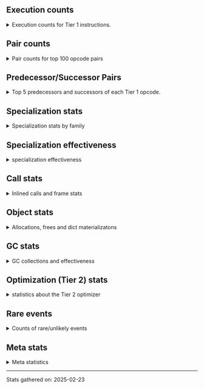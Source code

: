 ## Execution counts

<details>
<summary> Execution counts for Tier 1 instructions. </summary>


The "miss ratio" column shows the percentage of times the instruction
executed that it deoptimized. When this happens, the base unspecialized
instruction is not counted.

<table>
<thead>
<tr>
<th align="left">Name</th>
<th align="right">Base Count</th>
<th align="right">Head Count</th>
<th align="right">Change</th>
</tr>
</thead>
<tbody>
<tr>
<td align="left">EXTENDED_ARG</td>
<td align="right">13,177,664</td>
<td align="right">219,455</td>
<td align="right">-98.3%</td>
</tr>
<tr>
<td align="left">POP_ITER</td>
<td align="right">9,178,194</td>
<td align="right">623,101</td>
<td align="right">-93.2%</td>
</tr>
<tr>
<td align="left">GET_ITER</td>
<td align="right">9,178,060</td>
<td align="right">679,568</td>
<td align="right">-92.6%</td>
</tr>
<tr>
<td align="left">BINARY_OP_ADD_FLOAT</td>
<td align="right">239,684,960</td>
<td align="right">31,393,876</td>
<td align="right">-86.9%</td>
</tr>
<tr>
<td align="left">STORE_FAST</td>
<td align="right">721,404,044</td>
<td align="right">117,030,349</td>
<td align="right">-83.8%</td>
</tr>
<tr>
<td align="left">FOR_ITER_RANGE</td>
<td align="right">212,959,070</td>
<td align="right">36,424,398</td>
<td align="right">-82.9%</td>
</tr>
<tr>
<td align="left">BINARY_OP</td>
<td align="right">719,354,500</td>
<td align="right">129,617,667</td>
<td align="right">-82.0%</td>
</tr>
<tr>
<td align="left">BINARY_OP_ADD_INT</td>
<td align="right">300,983,766</td>
<td align="right">55,982,859</td>
<td align="right">-81.4%</td>
</tr>
<tr>
<td align="left">BINARY_OP_MULTIPLY_FLOAT</td>
<td align="right">333,717,656</td>
<td align="right">66,920,005</td>
<td align="right">-79.9%</td>
</tr>
<tr>
<td align="left">STORE_SUBSCR</td>
<td align="right">217,479,688</td>
<td align="right">49,482,456</td>
<td align="right">-77.2%</td>
</tr>
<tr>
<td align="left">BINARY_OP_SUBTRACT_FLOAT</td>
<td align="right">164,938,740</td>
<td align="right">41,247,630</td>
<td align="right">-75.0%</td>
</tr>
<tr>
<td align="left">LOAD_FAST_LOAD_FAST</td>
<td align="right">1,039,361,385</td>
<td align="right">272,877,049</td>
<td align="right">-73.7%</td>
</tr>
<tr>
<td align="left">BINARY_OP_MULTIPLY_INT</td>
<td align="right">112,545,110</td>
<td align="right">37,734,067</td>
<td align="right">-66.5%</td>
</tr>
<tr>
<td align="left">LOAD_SMALL_INT</td>
<td align="right">494,288,163</td>
<td align="right">174,682,711</td>
<td align="right">-64.7%</td>
</tr>
<tr>
<td align="left">CALL_BUILTIN_CLASS</td>
<td align="right">35,816,104</td>
<td align="right">14,317,547</td>
<td align="right">-60.0%</td>
</tr>
<tr>
<td align="left">COPY</td>
<td align="right">260,600,320</td>
<td align="right">116,966,884</td>
<td align="right">-55.1%</td>
</tr>
<tr>
<td align="left">SWAP</td>
<td align="right">260,606,976</td>
<td align="right">116,973,540</td>
<td align="right">-55.1%</td>
</tr>
<tr>
<td align="left">COMPARE_OP_FLOAT</td>
<td align="right">13,216,798</td>
<td align="right">6,716,798</td>
<td align="right">-49.2%</td>
</tr>
<tr>
<td align="left">POP_JUMP_IF_TRUE</td>
<td align="right">13,223,526</td>
<td align="right">6,723,524</td>
<td align="right">-49.2%</td>
</tr>
<tr>
<td align="left">STORE_ATTR_INSTANCE_VALUE</td>
<td align="right">53,144,740</td>
<td align="right">27,144,220</td>
<td align="right">-48.9%</td>
</tr>
<tr>
<td align="left">LOAD_ATTR_NONDESCRIPTOR_WITH_VALUES</td>
<td align="right">39,876,056</td>
<td align="right">20,370,271</td>
<td align="right">-48.9%</td>
</tr>
<tr>
<td align="left">COMPARE_OP</td>
<td align="right">26,584,131</td>
<td align="right">13,580,987</td>
<td align="right">-48.9%</td>
</tr>
<tr>
<td align="left">LOAD_FAST</td>
<td align="right">1,511,930,332</td>
<td align="right">779,597,092</td>
<td align="right">-48.4%</td>
</tr>
<tr>
<td align="left">BINARY_OP_SUBTRACT_INT</td>
<td align="right">68,875,081</td>
<td align="right">37,932,512</td>
<td align="right">-44.9%</td>
</tr>
<tr>
<td align="left">STORE_ATTR</td>
<td align="right">452</td>
<td align="right">612</td>
<td align="right">35.4%</td>
</tr>
<tr>
<td align="left">LOAD_CONST_MORTAL</td>
<td align="right">27,674,272</td>
<td align="right">19,100,008</td>
<td align="right">-31.0%</td>
</tr>
<tr>
<td align="left">POP_JUMP_IF_FALSE</td>
<td align="right">337,988,367</td>
<td align="right">266,437,969</td>
<td align="right">-21.2%</td>
</tr>
<tr>
<td align="left">COMPARE_OP_INT</td>
<td align="right">220,485,617</td>
<td align="right">174,935,221</td>
<td align="right">-20.7%</td>
</tr>
<tr>
<td align="left">CALL_BUILTIN_FAST_WITH_KEYWORDS</td>
<td align="right">317</td>
<td align="right">252</td>
<td align="right">-20.5%</td>
</tr>
<tr>
<td align="left">LOAD_ATTR_METHOD_WITH_VALUES</td>
<td align="right">63,451,574</td>
<td align="right">50,451,505</td>
<td align="right">-20.5%</td>
</tr>
<tr>
<td align="left">CALL_PY_EXACT_ARGS</td>
<td align="right">63,478,258</td>
<td align="right">50,478,119</td>
<td align="right">-20.5%</td>
</tr>
<tr>
<td align="left">STORE_FAST_STORE_FAST</td>
<td align="right">64,097,222</td>
<td align="right">51,097,220</td>
<td align="right">-20.3%</td>
</tr>
<tr>
<td align="left">LOAD_ATTR_INSTANCE_VALUE</td>
<td align="right">344,808,755</td>
<td align="right">279,807,642</td>
<td align="right">-18.9%</td>
</tr>
<tr>
<td align="left">EXIT_INIT_CHECK</td>
<td align="right">443</td>
<td align="right">378</td>
<td align="right">-14.7%</td>
</tr>
<tr>
<td align="left">CALL_ALLOC_AND_ENTER_INIT</td>
<td align="right">443</td>
<td align="right">378</td>
<td align="right">-14.7%</td>
</tr>
<tr>
<td align="left">TO_BOOL_BOOL</td>
<td align="right">90,931,644</td>
<td align="right">77,931,642</td>
<td align="right">-14.3%</td>
</tr>
<tr>
<td align="left">LOAD_GLOBAL_BUILTIN</td>
<td align="right">164,860,444</td>
<td align="right">143,361,757</td>
<td align="right">-13.0%</td>
</tr>
<tr>
<td align="left">LOAD_GLOBAL</td>
<td align="right">1,498</td>
<td align="right">1,658</td>
<td align="right">10.7%</td>
</tr>
<tr>
<td align="left">RETURN_VALUE</td>
<td align="right">164,719,789</td>
<td align="right">151,719,514</td>
<td align="right">-7.9%</td>
</tr>
<tr>
<td align="left">RESUME_CHECK</td>
<td align="right">165,359,279</td>
<td align="right">152,359,069</td>
<td align="right">-7.9%</td>
</tr>
<tr>
<td align="left">CALL</td>
<td align="right">2,430</td>
<td align="right">2,610</td>
<td align="right">7.4%</td>
</tr>
<tr>
<td align="left">BINARY_OP_EXTEND</td>
<td align="right">84,790</td>
<td align="right">80,305</td>
<td align="right">-5.3%</td>
</tr>
<tr>
<td align="left">LOAD_ATTR</td>
<td align="right">2,234</td>
<td align="right">2,351</td>
<td align="right">5.2%</td>
</tr>
<tr>
<td align="left">JUMP_FORWARD</td>
<td align="right">76,884,975</td>
<td align="right">75,355,588</td>
<td align="right">-2.0%</td>
</tr>
<tr>
<td align="left">LOAD_ATTR_METHOD_NO_DICT</td>
<td align="right">642</td>
<td align="right">638</td>
<td align="right">-0.6%</td>
</tr>
<tr>
<td align="left">CALL_METHOD_DESCRIPTOR_NOARGS</td>
<td align="right">321</td>
<td align="right">319</td>
<td align="right">-0.6%</td>
</tr>
<tr>
<td align="left">CALL_METHOD_DESCRIPTOR_O</td>
<td align="right">321</td>
<td align="right">319</td>
<td align="right">-0.6%</td>
</tr>
<tr>
<td align="left">CALL_PY_GENERAL</td>
<td align="right">321</td>
<td align="right">319</td>
<td align="right">-0.6%</td>
</tr>
<tr>
<td align="left">CALL_FUNCTION_EX</td>
<td align="right">652</td>
<td align="right">648</td>
<td align="right">-0.6%</td>
</tr>
<tr>
<td align="left">LOAD_DEREF</td>
<td align="right">652</td>
<td align="right">648</td>
<td align="right">-0.6%</td>
</tr>
<tr>
<td align="left">MAKE_FUNCTION</td>
<td align="right">326</td>
<td align="right">324</td>
<td align="right">-0.6%</td>
</tr>
<tr>
<td align="left">NOP</td>
<td align="right">326</td>
<td align="right">324</td>
<td align="right">-0.6%</td>
</tr>
<tr>
<td align="left">CALL_INTRINSIC_1</td>
<td align="right">326</td>
<td align="right">324</td>
<td align="right">-0.6%</td>
</tr>
<tr>
<td align="left">COPY_FREE_VARS</td>
<td align="right">326</td>
<td align="right">324</td>
<td align="right">-0.6%</td>
</tr>
<tr>
<td align="left">IS_OP</td>
<td align="right">326</td>
<td align="right">324</td>
<td align="right">-0.6%</td>
</tr>
<tr>
<td align="left">LIST_EXTEND</td>
<td align="right">326</td>
<td align="right">324</td>
<td align="right">-0.6%</td>
</tr>
<tr>
<td align="left">MAKE_CELL</td>
<td align="right">326</td>
<td align="right">324</td>
<td align="right">-0.6%</td>
</tr>
<tr>
<td align="left">POP_JUMP_IF_NOT_NONE</td>
<td align="right">326</td>
<td align="right">324</td>
<td align="right">-0.6%</td>
</tr>
<tr>
<td align="left">SET_FUNCTION_ATTRIBUTE</td>
<td align="right">326</td>
<td align="right">324</td>
<td align="right">-0.6%</td>
</tr>
<tr>
<td align="left">STORE_DEREF</td>
<td align="right">326</td>
<td align="right">324</td>
<td align="right">-0.6%</td>
</tr>
<tr>
<td align="left">CALL_NON_PY_GENERAL</td>
<td align="right">15,313</td>
<td align="right">15,233</td>
<td align="right">-0.5%</td>
</tr>
<tr>
<td align="left">BUILD_LIST</td>
<td align="right">14,048</td>
<td align="right">13,976</td>
<td align="right">-0.5%</td>
</tr>
<tr>
<td align="left">TO_BOOL</td>
<td align="right">551</td>
<td align="right">549</td>
<td align="right">-0.4%</td>
</tr>
<tr>
<td align="left">LOAD_GLOBAL_MODULE</td>
<td align="right">233,669</td>
<td align="right">233,458</td>
<td align="right">-0.1%</td>
</tr>
<tr>
<td align="left">FOR_ITER</td>
<td align="right">6,907</td>
<td align="right">6,905</td>
<td align="right">-0.0%</td>
</tr>
<tr>
<td align="left">POP_TOP</td>
<td align="right">661,536</td>
<td align="right">661,396</td>
<td align="right">-0.0%</td>
</tr>
<tr>
<td align="left">CALL_BUILTIN_O</td>
<td align="right">451,450</td>
<td align="right">451,385</td>
<td align="right">-0.0%</td>
</tr>
<tr>
<td align="left">PUSH_NULL</td>
<td align="right">130,998</td>
<td align="right">130,980</td>
<td align="right">-0.0%</td>
</tr>
<tr>
<td align="left">LOAD_CONST_IMMORTAL</td>
<td align="right">6,839,234</td>
<td align="right">6,838,949</td>
<td align="right">-0.0%</td>
</tr>
<tr>
<td align="left">LOAD_ATTR_MODULE</td>
<td align="right">193,281</td>
<td align="right">193,273</td>
<td align="right">-0.0%</td>
</tr>
<tr>
<td align="left">BINARY_OP_SUBSCR_TUPLE_INT</td>
<td align="right">1,280,319</td>
<td align="right">1,280,317</td>
<td align="right">-0.0%</td>
</tr>
<tr>
<td align="left">BUILD_TUPLE</td>
<td align="right">38,160,012</td>
<td align="right">38,160,008</td>
<td align="right">-0.0%</td>
</tr>
<tr>
<td align="left">UNPACK_SEQUENCE_TWO_TUPLE</td>
<td align="right">37,526,077</td>
<td align="right">37,526,075</td>
<td align="right">-0.0%</td>
</tr>
<tr>
<td align="left">JUMP_BACKWARD_NO_JIT</td>
<td align="right">211,039,287</td>
<td align="right"></td>
<td align="right"></td>
</tr>
<tr>
<td align="left">BINARY_OP_SUBSCR_GETITEM</td>
<td align="right">94,440,881</td>
<td align="right">94,440,881</td>
<td align="right">0.0%</td>
</tr>
<tr>
<td align="left">CALL_ISINSTANCE</td>
<td align="right">64,360,254</td>
<td align="right">64,360,254</td>
<td align="right">0.0%</td>
</tr>
<tr>
<td align="left">BINARY_OP_SUBSCR_LIST_INT</td>
<td align="right">64,348,094</td>
<td align="right">64,348,094</td>
<td align="right">0.0%</td>
</tr>
<tr>
<td align="left">INTERPRETER_EXIT</td>
<td align="right">6,798,742</td>
<td align="right">6,798,742</td>
<td align="right">0.0%</td>
</tr>
<tr>
<td align="left">FOR_ITER_GEN</td>
<td align="right">640,063</td>
<td align="right">640,063</td>
<td align="right">0.0%</td>
</tr>
<tr>
<td align="left">YIELD_VALUE</td>
<td align="right">640,000</td>
<td align="right">640,000</td>
<td align="right">0.0%</td>
</tr>
<tr>
<td align="left">LIST_APPEND</td>
<td align="right">143,872</td>
<td align="right">143,872</td>
<td align="right">0.0%</td>
</tr>
<tr>
<td align="left">STORE_FAST_LOAD_FAST</td>
<td align="right">131,072</td>
<td align="right">131,072</td>
<td align="right">0.0%</td>
</tr>
<tr>
<td align="left">STORE_SUBSCR_LIST_INT</td>
<td align="right">12,159</td>
<td align="right">12,159</td>
<td align="right">0.0%</td>
</tr>
<tr>
<td align="left">LOAD_FAST_AND_CLEAR</td>
<td align="right">192</td>
<td align="right">192</td>
<td align="right">0.0%</td>
</tr>
<tr>
<td align="left">POP_JUMP_IF_NONE</td>
<td align="right">192</td>
<td align="right">192</td>
<td align="right">0.0%</td>
</tr>
<tr>
<td align="left">LOAD_CONST</td>
<td align="right">129</td>
<td align="right">129</td>
<td align="right">0.0%</td>
</tr>
<tr>
<td align="left">UNPACK_SEQUENCE</td>
<td align="right">118</td>
<td align="right">118</td>
<td align="right">0.0%</td>
</tr>
<tr>
<td align="left">RESUME</td>
<td align="right">67</td>
<td align="right">67</td>
<td align="right">0.0%</td>
</tr>
<tr>
<td align="left">END_FOR</td>
<td align="right">64</td>
<td align="right">64</td>
<td align="right">0.0%</td>
</tr>
<tr>
<td align="left">RETURN_GENERATOR</td>
<td align="right">64</td>
<td align="right">64</td>
<td align="right">0.0%</td>
</tr>
<tr>
<td align="left">JUMP_BACKWARD</td>
<td align="right">44</td>
<td align="right">44</td>
<td align="right">0.0%</td>
</tr>
<tr>
<td align="left">JUMP_BACKWARD_JIT</td>
<td align="right"></td>
<td align="right">36,524,076</td>
<td align="right"></td>
</tr>
<tr>
<td align="left">ENTER_EXECUTOR</td>
<td align="right"></td>
<td align="right">252,965</td>
<td align="right"></td>
</tr>
<tr>
<td align="left">NOT_TAKEN</td>
<td align="right"></td>
<td align="right">8,190</td>
<td align="right"></td>
</tr>
</tbody>
</table>


</details>

## Pair counts

<details>
<summary> Pair counts for top 100 opcode pairs </summary>


Pairs of specialized operations that deoptimize and are then followed by
the corresponding unspecialized instruction are not counted as pairs.

Not included in comparative output.


</details>

## Predecessor/Successor Pairs

<details>
<summary> Top 5 predecessors and successors of each Tier 1 opcode. </summary>


This does not include the unspecialized instructions that occur after a
specialized instruction deoptimizes.

Not included in comparative output.


</details>

## Specialization stats

<details>
<summary> Specialization stats by family </summary>

### BINARY_OP

<details>
<summary> specialization stats for BINARY_OP family </summary>

<table>
<thead>
<tr>
<th align="left">Kind</th>
<th align="right">Base Count</th>
<th align="right">Base Ratio</th>
<th align="right">Head Count</th>
<th align="right">Head Ratio</th>
<th align="right">Change</th>
</tr>
</thead>
<tbody>
<tr>
<td align="left">
deferred
<details>
<summary>ⓘ</summary>

Lists the number of "deferred" (i.e. not specialized) instructions executed.
</details>
</td>
<td align="right">719,176,458</td>
<td align="right">34.2%</td>
<td align="right">129,583,591</td>
<td align="right">23.1%</td>
<td align="right">-82.0%</td>
</tr>
<tr>
<td align="left">
hit
<details>
<summary>ⓘ</summary>

Specialized instructions that complete.
</details>
</td>
<td align="right">1,380,899,397</td>
<td align="right">65.7%</td>
<td align="right">431,360,546</td>
<td align="right">76.9%</td>
<td align="right">-68.8%</td>
</tr>
</tbody>
</table>

<table>
<thead>
<tr>
<th align="left">Success</th>
<th align="right">Base Count</th>
<th align="right">Base Ratio</th>
<th align="right">Head Count</th>
<th align="right">Head Ratio</th>
<th align="right">Change</th>
</tr>
</thead>
<tbody>
<tr>
<td align="left">Failure</td>
<td align="right">177,600</td>
<td align="right">99.8%</td>
<td align="right">33,594</td>
<td align="right">98.6%</td>
<td align="right">-81.1%</td>
</tr>
<tr>
<td align="left">Success</td>
<td align="right">442</td>
<td align="right">0.2%</td>
<td align="right">482</td>
<td align="right">1.4%</td>
<td align="right">9.0%</td>
</tr>
</tbody>
</table>

<table>
<thead>
<tr>
<th align="left">Failure kind</th>
<th align="right">Base Count</th>
<th align="right">Base Ratio</th>
<th align="right">Head Count</th>
<th align="right">Head Ratio</th>
<th align="right">Change</th>
</tr>
</thead>
<tbody>
<tr>
<td align="left">rshift</td>
<td align="right">3,197</td>
<td align="right">1.8%</td>
<td align="right">23</td>
<td align="right">0.1%</td>
<td align="right">-99.3%</td>
</tr>
<tr>
<td align="left">lshift</td>
<td align="right">3,265</td>
<td align="right">1.8%</td>
<td align="right">69</td>
<td align="right">0.2%</td>
<td align="right">-97.9%</td>
</tr>
<tr>
<td align="left">subscr</td>
<td align="right">166,376</td>
<td align="right">93.7%</td>
<td align="right">30,353</td>
<td align="right">90.4%</td>
<td align="right">-81.8%</td>
</tr>
<tr>
<td align="left">add different types</td>
<td align="right">3,273</td>
<td align="right">1.8%</td>
<td align="right">1,671</td>
<td align="right">5.0%</td>
<td align="right">-48.9%</td>
</tr>
<tr>
<td align="left">remainder</td>
<td align="right">464</td>
<td align="right">0.3%</td>
<td align="right">459</td>
<td align="right">1.4%</td>
<td align="right">-1.1%</td>
</tr>
<tr>
<td align="left">true divide other</td>
<td align="right">446</td>
<td align="right">0.3%</td>
<td align="right">442</td>
<td align="right">1.3%</td>
<td align="right">-0.9%</td>
</tr>
<tr>
<td align="left">floor divide</td>
<td align="right">168</td>
<td align="right">0.1%</td>
<td align="right">167</td>
<td align="right">0.5%</td>
<td align="right">-0.6%</td>
</tr>
<tr>
<td align="left">multiply different types</td>
<td align="right">264</td>
<td align="right">0.1%</td>
<td align="right">263</td>
<td align="right">0.8%</td>
<td align="right">-0.4%</td>
</tr>
<tr>
<td align="left">true divide float</td>
<td align="right">147</td>
<td align="right">0.1%</td>
<td align="right">147</td>
<td align="right">0.4%</td>
<td align="right">0.0%</td>
</tr>
</tbody>
</table>


</details>

### CALL

<details>
<summary> specialization stats for CALL family </summary>

<table>
<thead>
<tr>
<th align="left">Kind</th>
<th align="right">Base Count</th>
<th align="right">Base Ratio</th>
<th align="right">Head Count</th>
<th align="right">Head Ratio</th>
<th align="right">Change</th>
</tr>
</thead>
<tbody>
<tr>
<td align="left">
hit
<details>
<summary>ⓘ</summary>

Specialized instructions that complete.
</details>
</td>
<td align="right">164,107,468</td>
<td align="right">100.0%</td>
<td align="right">129,608,573</td>
<td align="right">100.0%</td>
<td align="right">-21.0%</td>
</tr>
<tr>
<td align="left">
deferred
<details>
<summary>ⓘ</summary>

Lists the number of "deferred" (i.e. not specialized) instructions executed.
</details>
</td>
<td align="right">155</td>
<td align="right">0.0%</td>
<td align="right">155</td>
<td align="right">0.0%</td>
<td align="right">0.0%</td>
</tr>
</tbody>
</table>

<table>
<thead>
<tr>
<th align="left">Success</th>
<th align="right">Base Count</th>
<th align="right">Base Ratio</th>
<th align="right">Head Count</th>
<th align="right">Head Ratio</th>
<th align="right">Change</th>
</tr>
</thead>
<tbody>
<tr>
<td align="left">Success</td>
<td align="right">2,275</td>
<td align="right">100.0%</td>
<td align="right">2,455</td>
<td align="right">100.0%</td>
<td align="right">7.9%</td>
</tr>
<tr>
<td align="left">Failure</td>
<td align="right">0</td>
<td align="right">0.0%</td>
<td align="right">0</td>
<td align="right">0.0%</td>
<td align="right"></td>
</tr>
</tbody>
</table>


</details>

### COMPARE_OP

<details>
<summary> specialization stats for COMPARE_OP family </summary>

<table>
<thead>
<tr>
<th align="left">Kind</th>
<th align="right">Base Count</th>
<th align="right">Base Ratio</th>
<th align="right">Head Count</th>
<th align="right">Head Ratio</th>
<th align="right">Change</th>
</tr>
</thead>
<tbody>
<tr>
<td align="left">
deferred
<details>
<summary>ⓘ</summary>

Lists the number of "deferred" (i.e. not specialized) instructions executed.
</details>
</td>
<td align="right">26,577,498</td>
<td align="right">10.2%</td>
<td align="right">13,577,498</td>
<td align="right">7.0%</td>
<td align="right">-48.9%</td>
</tr>
<tr>
<td align="left">
hit
<details>
<summary>ⓘ</summary>

Specialized instructions that complete.
</details>
</td>
<td align="right">233,702,415</td>
<td align="right">89.8%</td>
<td align="right">181,652,019</td>
<td align="right">93.0%</td>
<td align="right">-22.3%</td>
</tr>
</tbody>
</table>

<table>
<thead>
<tr>
<th align="left">Success</th>
<th align="right">Base Count</th>
<th align="right">Base Ratio</th>
<th align="right">Head Count</th>
<th align="right">Head Ratio</th>
<th align="right">Change</th>
</tr>
</thead>
<tbody>
<tr>
<td align="left">Failure</td>
<td align="right">6,567</td>
<td align="right">99.0%</td>
<td align="right">3,403</td>
<td align="right">97.5%</td>
<td align="right">-48.2%</td>
</tr>
<tr>
<td align="left">Success</td>
<td align="right">66</td>
<td align="right">1.0%</td>
<td align="right">86</td>
<td align="right">2.5%</td>
<td align="right">30.3%</td>
</tr>
</tbody>
</table>

<table>
<thead>
<tr>
<th align="left">Failure kind</th>
<th align="right">Base Count</th>
<th align="right">Base Ratio</th>
<th align="right">Head Count</th>
<th align="right">Head Ratio</th>
<th align="right">Change</th>
</tr>
</thead>
<tbody>
<tr>
<td align="left">float long</td>
<td align="right">6,567</td>
<td align="right">100.0%</td>
<td align="right">3,403</td>
<td align="right">100.0%</td>
<td align="right">-48.2%</td>
</tr>
</tbody>
</table>


</details>

### FOR_ITER

<details>
<summary> specialization stats for FOR_ITER family </summary>

<table>
<thead>
<tr>
<th align="left">Kind</th>
<th align="right">Base Count</th>
<th align="right">Base Ratio</th>
<th align="right">Head Count</th>
<th align="right">Head Ratio</th>
<th align="right">Change</th>
</tr>
</thead>
<tbody>
<tr>
<td align="left">
hit
<details>
<summary>ⓘ</summary>

Specialized instructions that complete.
</details>
</td>
<td align="right">213,599,133</td>
<td align="right">100.0%</td>
<td align="right">37,064,461</td>
<td align="right">100.0%</td>
<td align="right">-82.6%</td>
</tr>
<tr>
<td align="left">
deferred
<details>
<summary>ⓘ</summary>

Lists the number of "deferred" (i.e. not specialized) instructions executed.
</details>
</td>
<td align="right">6,822</td>
<td align="right">0.0%</td>
<td align="right">6,820</td>
<td align="right">0.0%</td>
<td align="right">-0.0%</td>
</tr>
</tbody>
</table>

<table>
<thead>
<tr>
<th align="left">Success</th>
<th align="right">Base Count</th>
<th align="right">Base Ratio</th>
<th align="right">Head Count</th>
<th align="right">Head Ratio</th>
<th align="right">Change</th>
</tr>
</thead>
<tbody>
<tr>
<td align="left">Success</td>
<td align="right">32</td>
<td align="right">37.6%</td>
<td align="right">32</td>
<td align="right">37.6%</td>
<td align="right">0.0%</td>
</tr>
<tr>
<td align="left">Failure</td>
<td align="right">53</td>
<td align="right">62.4%</td>
<td align="right">53</td>
<td align="right">62.4%</td>
<td align="right">0.0%</td>
</tr>
</tbody>
</table>

<table>
<thead>
<tr>
<th align="left">Failure kind</th>
<th align="right">Base Count</th>
<th align="right">Base Ratio</th>
<th align="right">Head Count</th>
<th align="right">Head Ratio</th>
<th align="right">Change</th>
</tr>
</thead>
<tbody>
<tr>
<td align="left">zip</td>
<td align="right">47</td>
<td align="right">88.7%</td>
<td align="right">47</td>
<td align="right">88.7%</td>
<td align="right">0.0%</td>
</tr>
<tr>
<td align="left">dict values</td>
<td align="right">6</td>
<td align="right">11.3%</td>
<td align="right">6</td>
<td align="right">11.3%</td>
<td align="right">0.0%</td>
</tr>
</tbody>
</table>


</details>

### LOAD_ATTR

<details>
<summary> specialization stats for LOAD_ATTR family </summary>

<table>
<thead>
<tr>
<th align="left">Kind</th>
<th align="right">Base Count</th>
<th align="right">Base Ratio</th>
<th align="right">Head Count</th>
<th align="right">Head Ratio</th>
<th align="right">Change</th>
</tr>
</thead>
<tbody>
<tr>
<td align="left">
hit
<details>
<summary>ⓘ</summary>

Specialized instructions that complete.
</details>
</td>
<td align="right">448,330,308</td>
<td align="right">100.0%</td>
<td align="right">350,823,329</td>
<td align="right">100.0%</td>
<td align="right">-21.7%</td>
</tr>
<tr>
<td align="left">
deferred
<details>
<summary>ⓘ</summary>

Lists the number of "deferred" (i.e. not specialized) instructions executed.
</details>
</td>
<td align="right">469</td>
<td align="right">0.0%</td>
<td align="right">467</td>
<td align="right">0.0%</td>
<td align="right">-0.4%</td>
</tr>
</tbody>
</table>

<table>
<thead>
<tr>
<th align="left">Success</th>
<th align="right">Base Count</th>
<th align="right">Base Ratio</th>
<th align="right">Head Count</th>
<th align="right">Head Ratio</th>
<th align="right">Change</th>
</tr>
</thead>
<tbody>
<tr>
<td align="left">Success</td>
<td align="right">1,658</td>
<td align="right">93.9%</td>
<td align="right">1,778</td>
<td align="right">94.4%</td>
<td align="right">7.2%</td>
</tr>
<tr>
<td align="left">Failure</td>
<td align="right">107</td>
<td align="right">6.1%</td>
<td align="right">106</td>
<td align="right">5.6%</td>
<td align="right">-0.9%</td>
</tr>
</tbody>
</table>


</details>

### LOAD_GLOBAL

<details>
<summary> specialization stats for LOAD_GLOBAL family </summary>

<table>
<thead>
<tr>
<th align="left">Kind</th>
<th align="right">Base Count</th>
<th align="right">Base Ratio</th>
<th align="right">Head Count</th>
<th align="right">Head Ratio</th>
<th align="right">Change</th>
</tr>
</thead>
<tbody>
<tr>
<td align="left">
hit
<details>
<summary>ⓘ</summary>

Specialized instructions that complete.
</details>
</td>
<td align="right">165,094,113</td>
<td align="right">100.0%</td>
<td align="right">143,595,215</td>
<td align="right">100.0%</td>
<td align="right">-13.0%</td>
</tr>
<tr>
<td align="left">
deferred
<details>
<summary>ⓘ</summary>

Lists the number of "deferred" (i.e. not specialized) instructions executed.
</details>
</td>
<td align="right">109</td>
<td align="right">0.0%</td>
<td align="right">109</td>
<td align="right">0.0%</td>
<td align="right">0.0%</td>
</tr>
</tbody>
</table>

<table>
<thead>
<tr>
<th align="left">Success</th>
<th align="right">Base Count</th>
<th align="right">Base Ratio</th>
<th align="right">Head Count</th>
<th align="right">Head Ratio</th>
<th align="right">Change</th>
</tr>
</thead>
<tbody>
<tr>
<td align="left">Success</td>
<td align="right">1,389</td>
<td align="right">100.0%</td>
<td align="right">1,549</td>
<td align="right">100.0%</td>
<td align="right">11.5%</td>
</tr>
<tr>
<td align="left">Failure</td>
<td align="right">0</td>
<td align="right">0.0%</td>
<td align="right">0</td>
<td align="right">0.0%</td>
<td align="right"></td>
</tr>
</tbody>
</table>


</details>

### STORE_ATTR

<details>
<summary> specialization stats for STORE_ATTR family </summary>

<table>
<thead>
<tr>
<th align="left">Kind</th>
<th align="right">Base Count</th>
<th align="right">Base Ratio</th>
<th align="right">Head Count</th>
<th align="right">Head Ratio</th>
<th align="right">Change</th>
</tr>
</thead>
<tbody>
<tr>
<td align="left">
hit
<details>
<summary>ⓘ</summary>

Specialized instructions that complete.
</details>
</td>
<td align="right">53,144,740</td>
<td align="right">100.0%</td>
<td align="right">27,144,220</td>
<td align="right">100.0%</td>
<td align="right">-48.9%</td>
</tr>
<tr>
<td align="left">
deferred
<details>
<summary>ⓘ</summary>

Lists the number of "deferred" (i.e. not specialized) instructions executed.
</details>
</td>
<td align="right">36</td>
<td align="right">0.0%</td>
<td align="right">36</td>
<td align="right">0.0%</td>
<td align="right">0.0%</td>
</tr>
</tbody>
</table>

<table>
<thead>
<tr>
<th align="left">Success</th>
<th align="right">Base Count</th>
<th align="right">Base Ratio</th>
<th align="right">Head Count</th>
<th align="right">Head Ratio</th>
<th align="right">Change</th>
</tr>
</thead>
<tbody>
<tr>
<td align="left">Success</td>
<td align="right">416</td>
<td align="right">100.0%</td>
<td align="right">576</td>
<td align="right">100.0%</td>
<td align="right">38.5%</td>
</tr>
<tr>
<td align="left">Failure</td>
<td align="right">0</td>
<td align="right">0.0%</td>
<td align="right">0</td>
<td align="right">0.0%</td>
<td align="right"></td>
</tr>
</tbody>
</table>


</details>

### STORE_SUBSCR

<details>
<summary> specialization stats for STORE_SUBSCR family </summary>

<table>
<thead>
<tr>
<th align="left">Kind</th>
<th align="right">Base Count</th>
<th align="right">Base Ratio</th>
<th align="right">Head Count</th>
<th align="right">Head Ratio</th>
<th align="right">Change</th>
</tr>
</thead>
<tbody>
<tr>
<td align="left">
deferred
<details>
<summary>ⓘ</summary>

Lists the number of "deferred" (i.e. not specialized) instructions executed.
</details>
</td>
<td align="right">217,426,055</td>
<td align="right">100.0%</td>
<td align="right">49,469,839</td>
<td align="right">99.9%</td>
<td align="right">-77.2%</td>
</tr>
<tr>
<td align="left">
hit
<details>
<summary>ⓘ</summary>

Specialized instructions that complete.
</details>
</td>
<td align="right">12,159</td>
<td align="right">0.0%</td>
<td align="right">12,159</td>
<td align="right">0.0%</td>
<td align="right">0.0%</td>
</tr>
</tbody>
</table>

<table>
<thead>
<tr>
<th align="left">Success</th>
<th align="right">Base Count</th>
<th align="right">Base Ratio</th>
<th align="right">Head Count</th>
<th align="right">Head Ratio</th>
<th align="right">Change</th>
</tr>
</thead>
<tbody>
<tr>
<td align="left">Failure</td>
<td align="right">53,632</td>
<td align="right">100.0%</td>
<td align="right">12,616</td>
<td align="right">100.0%</td>
<td align="right">-76.5%</td>
</tr>
<tr>
<td align="left">Success</td>
<td align="right">1</td>
<td align="right">0.0%</td>
<td align="right">1</td>
<td align="right">0.0%</td>
<td align="right">0.0%</td>
</tr>
</tbody>
</table>

<table>
<thead>
<tr>
<th align="left">Failure kind</th>
<th align="right">Base Count</th>
<th align="right">Base Ratio</th>
<th align="right">Head Count</th>
<th align="right">Head Ratio</th>
<th align="right">Change</th>
</tr>
</thead>
<tbody>
<tr>
<td align="left">array int</td>
<td align="right">51,808</td>
<td align="right">96.6%</td>
<td align="right">10,792</td>
<td align="right">85.5%</td>
<td align="right">-79.2%</td>
</tr>
<tr>
<td align="left">py simple</td>
<td align="right">1,756</td>
<td align="right">3.3%</td>
<td align="right">1,756</td>
<td align="right">13.9%</td>
<td align="right">0.0%</td>
</tr>
<tr>
<td align="left">array slice</td>
<td align="right">68</td>
<td align="right">0.1%</td>
<td align="right">68</td>
<td align="right">0.5%</td>
<td align="right">0.0%</td>
</tr>
</tbody>
</table>


</details>

### TO_BOOL

<details>
<summary> specialization stats for TO_BOOL family </summary>

<table>
<thead>
<tr>
<th align="left">Kind</th>
<th align="right">Base Count</th>
<th align="right">Base Ratio</th>
<th align="right">Head Count</th>
<th align="right">Head Ratio</th>
<th align="right">Change</th>
</tr>
</thead>
<tbody>
<tr>
<td align="left">
hit
<details>
<summary>ⓘ</summary>

Specialized instructions that complete.
</details>
</td>
<td align="right">90,931,644</td>
<td align="right">100.0%</td>
<td align="right">77,931,642</td>
<td align="right">100.0%</td>
<td align="right">-14.3%</td>
</tr>
<tr>
<td align="left">
deferred
<details>
<summary>ⓘ</summary>

Lists the number of "deferred" (i.e. not specialized) instructions executed.
</details>
</td>
<td align="right">336</td>
<td align="right">0.0%</td>
<td align="right">334</td>
<td align="right">0.0%</td>
<td align="right">-0.6%</td>
</tr>
</tbody>
</table>

<table>
<thead>
<tr>
<th align="left">Success</th>
<th align="right">Base Count</th>
<th align="right">Base Ratio</th>
<th align="right">Head Count</th>
<th align="right">Head Ratio</th>
<th align="right">Change</th>
</tr>
</thead>
<tbody>
<tr>
<td align="left">Success</td>
<td align="right">110</td>
<td align="right">51.2%</td>
<td align="right">110</td>
<td align="right">51.2%</td>
<td align="right">0.0%</td>
</tr>
<tr>
<td align="left">Failure</td>
<td align="right">105</td>
<td align="right">48.8%</td>
<td align="right">105</td>
<td align="right">48.8%</td>
<td align="right">0.0%</td>
</tr>
</tbody>
</table>

<table>
<thead>
<tr>
<th align="left">Failure kind</th>
<th align="right">Base Count</th>
<th align="right">Base Ratio</th>
<th align="right">Head Count</th>
<th align="right">Head Ratio</th>
<th align="right">Change</th>
</tr>
</thead>
<tbody>
<tr>
<td align="left">sequence</td>
<td align="right">105</td>
<td align="right">100.0%</td>
<td align="right">105</td>
<td align="right">100.0%</td>
<td align="right">0.0%</td>
</tr>
</tbody>
</table>


</details>

### UNPACK_SEQUENCE

<details>
<summary> specialization stats for UNPACK_SEQUENCE family </summary>

<table>
<thead>
<tr>
<th align="left">Kind</th>
<th align="right">Base Count</th>
<th align="right">Base Ratio</th>
<th align="right">Head Count</th>
<th align="right">Head Ratio</th>
<th align="right">Change</th>
</tr>
</thead>
<tbody>
<tr>
<td align="left">
hit
<details>
<summary>ⓘ</summary>

Specialized instructions that complete.
</details>
</td>
<td align="right">37,526,077</td>
<td align="right">100.0%</td>
<td align="right">37,526,075</td>
<td align="right">100.0%</td>
<td align="right">-0.0%</td>
</tr>
<tr>
<td align="left">
deferred
<details>
<summary>ⓘ</summary>

Lists the number of "deferred" (i.e. not specialized) instructions executed.
</details>
</td>
<td align="right">9</td>
<td align="right">0.0%</td>
<td align="right">9</td>
<td align="right">0.0%</td>
<td align="right">0.0%</td>
</tr>
</tbody>
</table>

<table>
<thead>
<tr>
<th align="left">Success</th>
<th align="right">Base Count</th>
<th align="right">Base Ratio</th>
<th align="right">Head Count</th>
<th align="right">Head Ratio</th>
<th align="right">Change</th>
</tr>
</thead>
<tbody>
<tr>
<td align="left">Success</td>
<td align="right">109</td>
<td align="right">100.0%</td>
<td align="right">109</td>
<td align="right">100.0%</td>
<td align="right">0.0%</td>
</tr>
<tr>
<td align="left">Failure</td>
<td align="right">0</td>
<td align="right">0.0%</td>
<td align="right">0</td>
<td align="right">0.0%</td>
<td align="right"></td>
</tr>
</tbody>
</table>


</details>


</details>

## Specialization effectiveness

<details>
<summary> specialization effectiveness </summary>


All entries are execution counts. Should add up to the total number of
Tier 1 instructions executed.

<table>
<thead>
<tr>
<th align="left">Instructions</th>
<th align="right">Base Count</th>
<th align="right">Base Ratio</th>
<th align="right">Head Count</th>
<th align="right">Head Ratio</th>
<th align="right">Change</th>
</tr>
</thead>
<tbody>
<tr>
<td align="left">
Not specialized
<details>
<summary>ⓘ</summary>

Instructions that could be specialized but aren't, e.g. `LOAD_ATTR`, `BINARY_SLICE`.
</details>
</td>
<td align="right">963,432,509</td>
<td align="right">10.5%</td>
<td align="right">192,695,913</td>
<td align="right">4.8%</td>
<td align="right">-80.0%</td>
</tr>
<tr>
<td align="left">
Basic
<details>
<summary>ⓘ</summary>

Instructions that are not and cannot be specialized, e.g. `LOAD_FAST`.
</details>
</td>
<td align="right">5,023,325,056</td>
<td align="right">54.7%</td>
<td align="right">2,177,930,431</td>
<td align="right">54.4%</td>
<td align="right">-56.6%</td>
</tr>
<tr>
<td align="left">
Specialized hits
<details>
<summary>ⓘ</summary>

Specialized instructions, e.g. `LOAD_ATTR_MODULE` that complete.
</details>
</td>
<td align="right">3,198,275,160</td>
<td align="right">34.8%</td>
<td align="right">1,631,555,893</td>
<td align="right">40.8%</td>
<td align="right">-49.0%</td>
</tr>
<tr>
<td align="left">
Specialized misses
<details>
<summary>ⓘ</summary>

Specialized instructions, e.g. `LOAD_ATTR_MODULE` that deopt.
</details>
</td>
<td align="right">0</td>
<td align="right">0.0%</td>
<td align="right">0</td>
<td align="right">0.0%</td>
<td align="right"></td>
</tr>
</tbody>
</table>

### Deferred by instruction

<details>
<summary> Breakdown of deferred (not specialized) instruction counts by family </summary>

<table>
<thead>
<tr>
<th align="left">Name</th>
<th align="right">Base Count</th>
<th align="right">Base Ratio</th>
<th align="right">Head Count</th>
<th align="right">Head Ratio</th>
<th align="right">Change</th>
</tr>
</thead>
<tbody>
<tr>
<td align="left">BINARY_OP</td>
<td align="right">719,176,458</td>
<td align="right">74.7%</td>
<td align="right">129,583,591</td>
<td align="right">67.3%</td>
<td align="right">-82.0%</td>
</tr>
<tr>
<td align="left">STORE_SUBSCR</td>
<td align="right">217,426,055</td>
<td align="right">22.6%</td>
<td align="right">49,469,839</td>
<td align="right">25.7%</td>
<td align="right">-77.2%</td>
</tr>
<tr>
<td align="left">COMPARE_OP</td>
<td align="right">26,577,498</td>
<td align="right">2.8%</td>
<td align="right">13,577,498</td>
<td align="right">7.0%</td>
<td align="right">-48.9%</td>
</tr>
<tr>
<td align="left">TO_BOOL</td>
<td align="right">336</td>
<td align="right">0.0%</td>
<td align="right">334</td>
<td align="right">0.0%</td>
<td align="right">-0.6%</td>
</tr>
<tr>
<td align="left">LOAD_ATTR</td>
<td align="right">469</td>
<td align="right">0.0%</td>
<td align="right">467</td>
<td align="right">0.0%</td>
<td align="right">-0.4%</td>
</tr>
<tr>
<td align="left">FOR_ITER</td>
<td align="right">6,822</td>
<td align="right">0.0%</td>
<td align="right">6,820</td>
<td align="right">0.0%</td>
<td align="right">-0.0%</td>
</tr>
<tr>
<td align="left">CALL</td>
<td align="right">155</td>
<td align="right">0.0%</td>
<td align="right">155</td>
<td align="right">0.0%</td>
<td align="right">0.0%</td>
</tr>
<tr>
<td align="left">LOAD_GLOBAL</td>
<td align="right">109</td>
<td align="right">0.0%</td>
<td align="right">109</td>
<td align="right">0.0%</td>
<td align="right">0.0%</td>
</tr>
<tr>
<td align="left">STORE_ATTR</td>
<td align="right">36</td>
<td align="right">0.0%</td>
<td align="right">36</td>
<td align="right">0.0%</td>
<td align="right">0.0%</td>
</tr>
<tr>
<td align="left">UNPACK_SEQUENCE</td>
<td align="right">9</td>
<td align="right">0.0%</td>
<td align="right">9</td>
<td align="right">0.0%</td>
<td align="right">0.0%</td>
</tr>
</tbody>
</table>


</details>

### Misses by instruction

<details>
<summary> Breakdown of misses (specialized deopts) instruction counts by family </summary>


</details>


</details>

## Call stats

<details>
<summary> Inlined calls and frame stats </summary>


This shows what fraction of calls to Python functions are inlined (i.e.
not having a call at the C level) and for those that are not, where the
call comes from.  The various categories overlap.

Also includes the count of frame objects created.

<table>
<thead>
<tr>
<th align="left"></th>
<th align="right">Base Count</th>
<th align="right">Base Ratio</th>
<th align="right">Head Count</th>
<th align="right">Head Ratio</th>
<th align="right">Change</th>
</tr>
</thead>
<tbody>
<tr>
<td align="left">Calls to Python functions inlined</td>
<td align="right">158,560,342</td>
<td align="right">95.9%</td>
<td align="right">145,560,134</td>
<td align="right">95.5%</td>
<td align="right">-8.2%</td>
</tr>
<tr>
<td align="left">Frames pushed</td>
<td align="right">164,719,789</td>
<td align="right">99.6%</td>
<td align="right">151,719,514</td>
<td align="right">99.6%</td>
<td align="right">-7.9%</td>
</tr>
<tr>
<td align="left">Calls via PyEval_EvalFrame (function ex)</td>
<td align="right">326</td>
<td align="right">0.0%</td>
<td align="right">324</td>
<td align="right">0.0%</td>
<td align="right">-0.6%</td>
</tr>
<tr>
<td align="left">Calls via PyEval_EvalFrame (vector)</td>
<td align="right">6,799,067</td>
<td align="right">4.1%</td>
<td align="right">6,799,065</td>
<td align="right">4.5%</td>
<td align="right">-0.0%</td>
</tr>
<tr>
<td align="left">Calls via PyEval_EvalFrame (function vectorcall)</td>
<td align="right">6,799,067</td>
<td align="right">4.1%</td>
<td align="right">6,799,065</td>
<td align="right">4.5%</td>
<td align="right">-0.0%</td>
</tr>
<tr>
<td align="left">Calls to PyEval_EvalDefault</td>
<td align="right">6,799,068</td>
<td align="right">4.1%</td>
<td align="right">6,799,066</td>
<td align="right">4.5%</td>
<td align="right">-0.0%</td>
</tr>
<tr>
<td align="left">Calls via PyEval_EvalFrame (total)</td>
<td align="right">6,799,068</td>
<td align="right">4.1%</td>
<td align="right">6,799,066</td>
<td align="right">4.5%</td>
<td align="right">-0.0%</td>
</tr>
<tr>
<td align="left">Calls via PyEval_EvalFrame (generator)</td>
<td align="right">1</td>
<td align="right">0.0%</td>
<td align="right">1</td>
<td align="right">0.0%</td>
<td align="right">0.0%</td>
</tr>
<tr>
<td align="left">Calls via PyEval_EvalFrame (legacy)</td>
<td align="right">0</td>
<td align="right">0.0%</td>
<td align="right">0</td>
<td align="right">0.0%</td>
<td align="right"></td>
</tr>
<tr>
<td align="left">Calls via PyEval_EvalFrame (build class)</td>
<td align="right">0</td>
<td align="right">0.0%</td>
<td align="right">0</td>
<td align="right">0.0%</td>
<td align="right"></td>
</tr>
<tr>
<td align="left">Calls via PyEval_EvalFrame (slot)</td>
<td align="right">6,798,735</td>
<td align="right">4.1%</td>
<td align="right">6,798,735</td>
<td align="right">4.5%</td>
<td align="right">0.0%</td>
</tr>
<tr>
<td align="left">Calls via PyEval_EvalFrame (api)</td>
<td align="right">0</td>
<td align="right">0.0%</td>
<td align="right">0</td>
<td align="right">0.0%</td>
<td align="right"></td>
</tr>
<tr>
<td align="left">Calls via PyEval_EvalFrame (method)</td>
<td align="right">0</td>
<td align="right">0.0%</td>
<td align="right">0</td>
<td align="right">0.0%</td>
<td align="right"></td>
</tr>
<tr>
<td align="left">Frame objects created</td>
<td align="right">0</td>
<td align="right">0.0%</td>
<td align="right">0</td>
<td align="right">0.0%</td>
<td align="right"></td>
</tr>
</tbody>
</table>


</details>

## Object stats

<details>
<summary> Allocations, frees and dict materializatons </summary>


Below, "allocations" means "allocations that are not from a freelist".
Total allocations = "Allocations from freelist" + "Allocations".

"Inline values" is the number of values arrays inlined into objects.

The cache hit/miss numbers are for the MRO cache, split into dunder and
other names.

<table>
<thead>
<tr>
<th align="left"></th>
<th align="right">Base Count</th>
<th align="right">Base Ratio</th>
<th align="right">Head Count</th>
<th align="right">Head Ratio</th>
<th align="right">Change</th>
</tr>
</thead>
<tbody>
<tr>
<td align="left">Method cache dunder misses</td>
<td align="right">95</td>
<td align="right"></td>
<td align="right">131</td>
<td align="right"></td>
<td align="right">37.9%</td>
</tr>
<tr>
<td align="left">Method cache collisions</td>
<td align="right">241</td>
<td align="right"></td>
<td align="right">326</td>
<td align="right"></td>
<td align="right">35.3%</td>
</tr>
<tr>
<td align="left">Mortal increfs</td>
<td align="right">720,430,235</td>
<td align="right">11.9%</td>
<td align="right">580,168,806</td>
<td align="right">11.4%</td>
<td align="right">-19.5%</td>
</tr>
<tr>
<td align="left">Mortal decrefs</td>
<td align="right">1,627,930,423</td>
<td align="right">19.8%</td>
<td align="right">1,325,166,652</td>
<td align="right">19.3%</td>
<td align="right">-18.6%</td>
</tr>
<tr>
<td align="left">Frees to freelist</td>
<td align="right">1,375,039,066</td>
<td align="right"></td>
<td align="right">1,126,441,406</td>
<td align="right"></td>
<td align="right">-18.1%</td>
</tr>
<tr>
<td align="left">Allocations from freelist</td>
<td align="right">1,375,039,329</td>
<td align="right">98.7%</td>
<td align="right">1,126,441,667</td>
<td align="right">98.6%</td>
<td align="right">-18.1%</td>
</tr>
<tr>
<td align="left">Immortal increfs</td>
<td align="right">438,105,484</td>
<td align="right">7.2%</td>
<td align="right">362,755,169</td>
<td align="right">7.1%</td>
<td align="right">-17.2%</td>
</tr>
<tr>
<td align="left">Interpreter mortal decrefs</td>
<td align="right">3,947,792,757</td>
<td align="right">48.0%</td>
<td align="right">3,274,439,666</td>
<td align="right">47.6%</td>
<td align="right">-17.1%</td>
</tr>
<tr>
<td align="left">Interpreter mortal increfs</td>
<td align="right">3,461,746,146</td>
<td align="right">57.0%</td>
<td align="right">2,876,572,733</td>
<td align="right">56.4%</td>
<td align="right">-16.9%</td>
</tr>
<tr>
<td align="left">Method cache misses</td>
<td align="right">225</td>
<td align="right"></td>
<td align="right">262</td>
<td align="right"></td>
<td align="right">16.4%</td>
</tr>
<tr>
<td align="left">Immortal decrefs</td>
<td align="right">514,655,252</td>
<td align="right">6.3%</td>
<td align="right">439,303,344</td>
<td align="right">6.4%</td>
<td align="right">-14.6%</td>
</tr>
<tr>
<td align="left">Inline values</td>
<td align="right">449</td>
<td align="right"></td>
<td align="right">384</td>
<td align="right"></td>
<td align="right">-14.5%</td>
</tr>
<tr>
<td align="left">Interpreter immortal decrefs</td>
<td align="right">2,140,972,463</td>
<td align="right">26.0%</td>
<td align="right">1,841,724,552</td>
<td align="right">26.8%</td>
<td align="right">-14.0%</td>
</tr>
<tr>
<td align="left">Interpreter immortal increfs</td>
<td align="right">1,457,778,407</td>
<td align="right">24.0%</td>
<td align="right">1,280,299,266</td>
<td align="right">25.1%</td>
<td align="right">-12.2%</td>
</tr>
<tr>
<td align="left">Method cache hits</td>
<td align="right">2,038</td>
<td align="right"></td>
<td align="right">2,278</td>
<td align="right"></td>
<td align="right">11.8%</td>
</tr>
<tr>
<td align="left">Allocations to 512 bytes</td>
<td align="right">18,536,898</td>
<td align="right">1.3%</td>
<td align="right">16,452,136</td>
<td align="right">1.4%</td>
<td align="right">-11.2%</td>
</tr>
<tr>
<td align="left">Allocations</td>
<td align="right">18,550,235</td>
<td align="right">1.3%</td>
<td align="right">16,465,547</td>
<td align="right">1.4%</td>
<td align="right">-11.2%</td>
</tr>
<tr>
<td align="left">Frees</td>
<td align="right">18,549,678</td>
<td align="right"></td>
<td align="right">16,465,205</td>
<td align="right"></td>
<td align="right">-11.2%</td>
</tr>
<tr>
<td align="left">Allocations to 4 kbytes</td>
<td align="right">12,869</td>
<td align="right">0.0%</td>
<td align="right">12,944</td>
<td align="right">0.0%</td>
<td align="right">0.6%</td>
</tr>
<tr>
<td align="left">Method cache dunder hits</td>
<td align="right">70,853,531</td>
<td align="right"></td>
<td align="right">70,581,469</td>
<td align="right"></td>
<td align="right">-0.4%</td>
</tr>
<tr>
<td align="left">Allocations over 4 kbytes</td>
<td align="right">468</td>
<td align="right">0.0%</td>
<td align="right">467</td>
<td align="right">0.0%</td>
<td align="right">-0.2%</td>
</tr>
<tr>
<td align="left">Materialize dict (on request)</td>
<td align="right">0</td>
<td align="right">0.0%</td>
<td align="right">0</td>
<td align="right">0.0%</td>
<td align="right"></td>
</tr>
<tr>
<td align="left">Materialize dict (new key)</td>
<td align="right">0</td>
<td align="right">0.0%</td>
<td align="right">0</td>
<td align="right">0.0%</td>
<td align="right"></td>
</tr>
<tr>
<td align="left">Materialize dict (too big)</td>
<td align="right">0</td>
<td align="right">0.0%</td>
<td align="right">0</td>
<td align="right">0.0%</td>
<td align="right"></td>
</tr>
<tr>
<td align="left">Materialize dict (str subclass)</td>
<td align="right">0</td>
<td align="right">0.0%</td>
<td align="right">0</td>
<td align="right">0.0%</td>
<td align="right"></td>
</tr>
</tbody>
</table>


</details>

## GC stats

<details>
<summary> GC collections and effectiveness </summary>


Collected/visits gives some measure of efficiency.

<table>
<thead>
<tr>
<th align="right">Generation</th>
<th align="right">Base Collections</th>
<th align="right">Base Objects collected</th>
<th align="right">Base Object visits</th>
<th align="right">Base Reachable from roots</th>
<th align="right">Base Not reachable from roots</th>
<th align="right">Head Collections</th>
<th align="right">Head Objects collected</th>
<th align="right">Head Object visits</th>
<th align="right">Head Reachable from roots</th>
<th align="right">Head Not reachable from roots</th>
</tr>
</thead>
<tbody>
<tr>
<td align="right">0</td>
<td align="right">0</td>
<td align="right">0</td>
<td align="right">0</td>
<td align="right">0</td>
<td align="right">0</td>
<td align="right">0</td>
<td align="right">0</td>
<td align="right">0</td>
<td align="right">0</td>
<td align="right">0</td>
</tr>
<tr>
<td align="right">1</td>
<td align="right">0</td>
<td align="right">0</td>
<td align="right">0</td>
<td align="right">0</td>
<td align="right">0</td>
<td align="right">0</td>
<td align="right">0</td>
<td align="right">0</td>
<td align="right">0</td>
<td align="right">0</td>
</tr>
<tr>
<td align="right">2</td>
<td align="right">0</td>
<td align="right">0</td>
<td align="right">0</td>
<td align="right">0</td>
<td align="right">0</td>
<td align="right">0</td>
<td align="right">0</td>
<td align="right">0</td>
<td align="right">0</td>
<td align="right">0</td>
</tr>
</tbody>
</table>


</details>

## Optimization (Tier 2) stats

<details>
<summary> statistics about the Tier 2 optimizer </summary>


</details>

## Rare events

<details>
<summary> Counts of rare/unlikely events </summary>

<table>
<thead>
<tr>
<th align="left">Event</th>
<th align="right">Base Count</th>
<th align="right">Head Count</th>
<th align="right">Change</th>
</tr>
</thead>
<tbody>
<tr>
<td align="left">
set class
<details>
<summary>ⓘ</summary>

Setting an object's class, `obj.__class__ = ...`
</details>
</td>
<td align="right">0</td>
<td align="right">0</td>
<td align="right"></td>
</tr>
<tr>
<td align="left">
set bases
<details>
<summary>ⓘ</summary>

Setting the bases of a class, `cls.__bases__ = ...`
</details>
</td>
<td align="right">0</td>
<td align="right">0</td>
<td align="right"></td>
</tr>
<tr>
<td align="left">
set eval frame func
<details>
<summary>ⓘ</summary>

Setting the PEP 523 frame eval function `_PyInterpreterState_SetFrameEvalFunc()`
</details>
</td>
<td align="right">0</td>
<td align="right">0</td>
<td align="right"></td>
</tr>
<tr>
<td align="left">
builtin dict
<details>
<summary>ⓘ</summary>

Modifying the builtins, `__builtins__.__dict__[var] = ...`
</details>
</td>
<td align="right">0</td>
<td align="right">0</td>
<td align="right"></td>
</tr>
<tr>
<td align="left">
func modification
<details>
<summary>ⓘ</summary>

Modifying a function, e.g. `func.__defaults__ = ...`, etc.
</details>
</td>
<td align="right">0</td>
<td align="right">0</td>
<td align="right"></td>
</tr>
<tr>
<td align="left">
watched dict modification
<details>
<summary>ⓘ</summary>

A watched dict has been modified
</details>
</td>
<td align="right">0</td>
<td align="right">0</td>
<td align="right"></td>
</tr>
<tr>
<td align="left">
watched globals modification
<details>
<summary>ⓘ</summary>

A watched `globals()` dict has been modified
</details>
</td>
<td align="right">0</td>
<td align="right">0</td>
<td align="right"></td>
</tr>
</tbody>
</table>


</details>

## Meta stats

<details>
<summary> Meta statistics </summary>

<table>
<thead>
<tr>
<th align="left"></th>
<th align="right">Base Count</th>
<th align="right">Head Count</th>
<th align="right">Change</th>
</tr>
</thead>
<tbody>
<tr>
<td align="left">Number of data files</td>
<td align="right">105</td>
<td align="right">105</td>
<td align="right">0.0%</td>
</tr>
</tbody>
</table>


</details>

---
Stats gathered on: 2025-02-23
